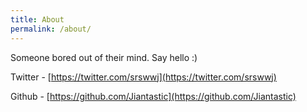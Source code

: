 ```yaml
---
title: About
permalink: /about/
---
```


Someone bored out of their mind. Say hello :)

Twitter - [https://twitter.com/srswwj](https://twitter.com/srswwj)

Github - [https://github.com/Jiantastic](https://github.com/Jiantastic)


